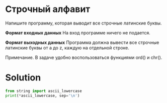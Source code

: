 # Строчный алфавит

Напишите программу, которая выводит все строчные латинские буквы.

**Формат входных данных**
На вход программе ничего не подается.

**Формат выходных данных**
Программа должна вывести все строчные латинские буквы от a до z, каждую на отдельной строке.

Примечание. В задаче удобно воспользоваться функциями ord() и chr().

# Solution

```python
from string import ascii_lowercase
print(*ascii_lowercase, sep='\n')
```